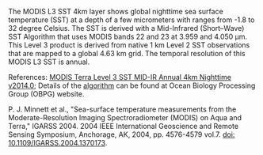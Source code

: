 The MODIS L3 SST 4km layer shows global nighttime sea surface temperature (SST) at a depth of a few micrometers with ranges from -1.8 to 32 degree Celsius. The SST is derived with a Mid-Infrared (Short–Wave) SST Algorithm that uses MODIS bands 22 and 23 at 3.959 and 4.050 μm. This Level 3 product is derived from native 1 km Level 2 SST observations that are mapped to a global 4.63 km grid. The temporal resolution of this MODIS L3 SST is annual.

References:
[MODIS Terra Level 3 SST MID-IR Annual 4km Nighttime v2014.0](https://podaac.jpl.nasa.gov/dataset/MODIS_TERRA_L3_SST_MID-IR_ANNUAL_4KM_NIGHTTIME_V2014.0); Details of the [algorithm](https://oceancolor.gsfc.nasa.gov/atbd/sst4/) can be found at Ocean Biology Processing Group (OBPG) website.

P. J. Minnett et al., "Sea-surface temperature measurements from the Moderate-Resolution Imaging Spectroradiometer (MODIS) on Aqua and Terra," IGARSS 2004. 2004 IEEE International Geoscience and Remote Sensing Symposium, Anchorage, AK, 2004, pp. 4576-4579 vol.7. [doi: 10.1109/IGARSS.2004.1370173](http://dx.doi.org/10.1109/IGARSS.2004.1370173).
